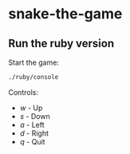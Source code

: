# snake-the-game

## Run the ruby version

Start the game:

```bash
./ruby/console
```

Controls:
 - *w* - Up
 - *s* - Down
 - *a* - Left
 - *d* - Right
 - *q* - Quit

